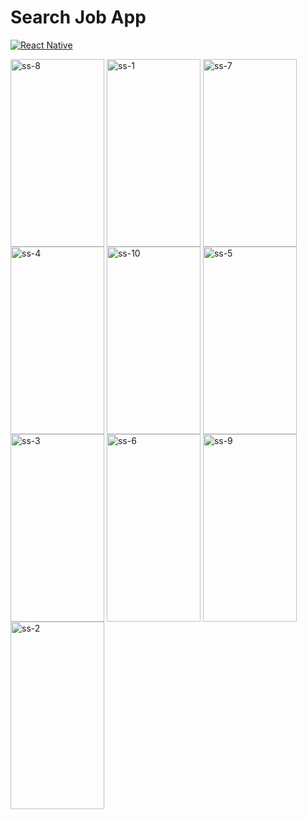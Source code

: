 # Search Job App
[![React Native](https://img.shields.io/badge/React%20Native-v0.73.4-blue.svg)](https://reactnative.dev/)


   <img align="center" src="https://github.com/UlftKcy/SearchJobApp/assets/80036968/750e5bff-ad6f-4ebc-8948-a9c34c306d05" alt="ss-8" height="300" width="150" />
   <img align="center" src="https://github.com/UlftKcy/SearchJobApp/assets/80036968/12e9ff6f-11e3-4134-ae85-9884f767c57c" alt="ss-1" height="300" width="150" />
   <img align="center" src="https://github.com/UlftKcy/SearchJobApp/assets/80036968/88195f21-d6af-406d-9ef8-5ae8caa198f6" alt="ss-7" height="300" width="150" />
   <img align="center" src="https://github.com/UlftKcy/SearchJobApp/assets/80036968/d8ce9b23-0b7d-41d4-88f0-c12f14044bdf" alt="ss-4" height="300" width="150" />
   <img align="center" src="https://github.com/UlftKcy/SearchJobApp/assets/80036968/2ade11ef-ecb6-45bb-956d-e8d76a5d1444" alt="ss-10" height="300" width="150" />
   <img align="center" src="https://github.com/UlftKcy/SearchJobApp/assets/80036968/93315dc2-38d8-4757-bc61-c7fac9d332cb" alt="ss-5" height="300" width="150" />
   <img align="center" src="https://github.com/UlftKcy/SearchJobApp/assets/80036968/43f77d0a-24af-4e92-8f24-057198a09db7" alt="ss-3" height="300" width="150" />
   <img align="center" src="https://github.com/UlftKcy/SearchJobApp/assets/80036968/5e59141a-00cf-4aa7-9ae5-89110799cee3" alt="ss-6" height="300" width="150" />
   <img align="center" src="https://github.com/UlftKcy/SearchJobApp/assets/80036968/fb44cafa-9105-47f3-8cf2-8d81453bcafa" alt="ss-9" height="300" width="150" />
   <img align="center" src="https://github.com/UlftKcy/SearchJobApp/assets/80036968/ede6f16e-e8f9-47fe-9ac1-444621ab5503" alt="ss-2" height="300" width="150" />
 

